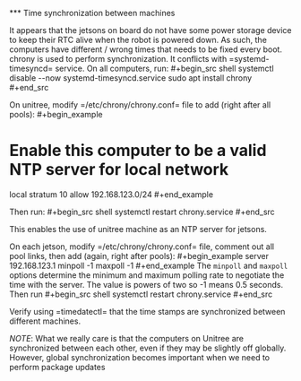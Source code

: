 *** Time synchronization between machines

It appears that the jetsons on board do not have some power storage device to keep their
RTC alive when the robot is powered down. As such, the computers have different / wrong
times that needs to be fixed every boot. chrony is used to perform synchronization. It
conflicts with =systemd-timesyncd= service. On all computers, run:
#+begin_src shell
  systemctl disable --now systemd-timesyncd.service
  sudo apt install chrony
#+end_src

On unitree, modify =/etc/chrony/chrony.conf= file to add (right after all pools):
#+begin_example
# Enable this computer to be a valid NTP server for local network
local stratum 10
allow 192.168.123.0/24
#+end_example

Then run:
#+begin_src shell
  systemctl restart chrony.service
#+end_src

This enables the use of unitree machine as an NTP server for jetsons.

On each jetson, modify =/etc/chrony/chrony.conf= file, comment out all pool links, then
add (again, right after pools):
#+begin_example
server 192.168.123.1 minpoll -1 maxpoll -1
#+end_example
The `minpoll` and `maxpoll` options determine the minimum and maximum polling rate to negotiate the time with the server. The value is powers of two so -1 means 0.5 seconds. 
Then run
#+begin_src shell
  systemctl restart chrony.service
#+end_src

Verify using =timedatectl= that the time stamps are synchronized between different
machines.

*NOTE*: What we really care is that the computers on Unitree are synchronized between
each other, even if they may be slightly off globally. However, global synchronization
becomes important when we need to perform package updates